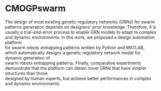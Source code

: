 # CMOGPswarm

The design of most existing genetic regulatory networks (GRNs) for swarm patterns generation depends on designers’ prior knowledge. Therefore, it is <br>
usually a trial-and-error process to enable GRN models to adapt to complex and dynamic environments. In this work, we proposed a design automation platform  <br>
for swarm robots entrapping patterns written by Python and MATLAB, which automatically designs a genetic regulatory network model for dynamic generation of  <br>
swarm robots entrapping patterns. Finally, comparative experiments demonstrate that the platform can obtain novel GRNs that have simpler structures than those  <br>
designed by human experts, but achieve better performances in complex and dynamic environments.

